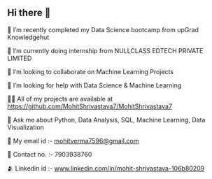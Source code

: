 ## Hi there 👋

🔭 I’m recently completed my Data Science bootcamp from upGrad Knowledgehut

🌱 I’m currently doing internship from NULLCLASS EDTECH PRIVATE LIMITED

👯 I’m looking to collaborate on Machine Learning Projects

🤝 I’m looking for help with Data Science & Machine Learning

👨‍💻 All of my projects are available at https://github.com/MohitShrivastava7/MohitShrivastava7

💬 Ask me about Python, Data Analysis, SQL, Machine Learning, Data Visualization

📧 My email id :- mohitverma7596@gmail.com

📲 Contact no. :- 7903938760

🫂 Linkedin id :- www.linkedin.com/in/mohit-shrivastava-106b80209

